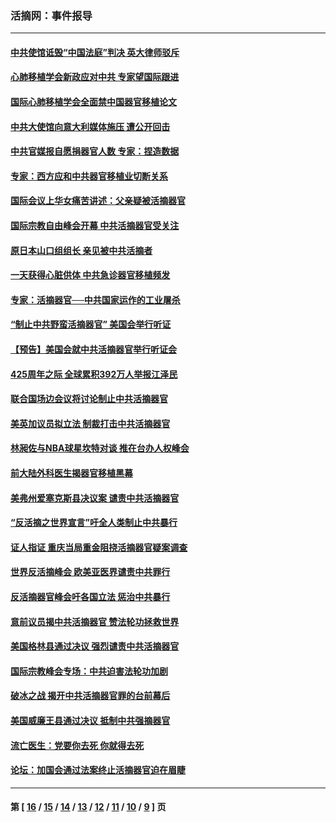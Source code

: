 ### 活摘网：事件报导
---
#### [中共使馆诋毁“中国法庭”判决 英大律师驳斥](../../pages/nf5877/n13833945.md?10160430) 
#### [心肺移植学会新政应对中共 专家望国际跟进](../../pages/nf5877/n13829043.md?10160430) 
#### [国际心肺移植学会全面禁中国器官移植论文](../../pages/nf5877/n13827785.md?10160430) 
#### [中共大使馆向意大利媒体施压 遭公开回击](../../pages/nf5877/n13826038.md?10160430) 
#### [中共官媒报自愿捐器官人数 专家：捏造数据](../../pages/nf5877/n13814130.md?10160430) 
#### [专家：西方应和中共器官移植业切断关系](../../pages/nf5877/n13772828.md?10160430) 
#### [国际会议上华女痛苦讲述：父亲疑被活摘器官](../../pages/nf5877/n13771583.md?10160430) 
#### [国际宗教自由峰会开幕 中共活摘器官受关注](../../pages/nf5877/n13769995.md?10160430) 
#### [原日本山口组组长 亲见被中共活摘者](../../pages/nf5877/n13767360.md?10160430) 
#### [一天获得心脏供体 中共急诊器官移植频发](../../pages/nf5877/n13764689.md?10160430) 
#### [专家：活摘器官──中共国家运作的工业屠杀](../../pages/nf5877/n13761178.md?10160430) 
#### [“制止中共野蛮活摘器官” 美国会举行听证](../../pages/nf5877/n13735831.md?10160430) 
#### [【预告】美国会就中共活摘器官举行听证会](../../pages/nf5877/n13732843.md?10160430) 
#### [425周年之际 全球累积392万人举报江泽民](../../pages/nf5877/n13719232.md?10160430) 
#### [联合国场边会议将讨论制止中共活摘器官](../../pages/nf5877/n13656361.md?10160430) 
#### [美英加议员拟立法 制裁打击中共活摘器官](../../pages/nf5877/n13430251.md?10160430) 
#### [林昶佐与NBA球星坎特对谈 推在台办人权峰会](../../pages/nf5877/n13414467.md?10160430) 
#### [前大陆外科医生揭器官移植黑幕](../../pages/nf5877/n13401416.md?10160430) 
#### [美弗州爱塞克斯县决议案 谴责中共活摘器官](../../pages/nf5877/n13320919.md?10160430) 
#### [“反活摘之世界宣言”吁全人类制止中共暴行](../../pages/nf5877/n13259730.md?10160430) 
#### [证人指证 重庆当局重金阻挠活摘器官疑案调查](../../pages/nf5877/n13259127.md?10160430) 
#### [世界反活摘峰会 欧美亚医界谴责中共罪行](../../pages/nf5877/n13253550.md?10160430) 
#### [反活摘器官峰会吁各国立法 惩治中共暴行](../../pages/nf5877/n13245052.md?10160430) 
#### [意前议员揭中共活摘器官 赞法轮功拯救世界](../../pages/nf5877/n13203445.md?10160430) 
#### [美国格林县通过决议 强烈谴责中共活摘器官](../../pages/nf5877/n13119367.md?10160430) 
#### [国际宗教峰会专场：中共迫害法轮功加剧](../../pages/nf5877/n13088279.md?10160430) 
#### [破冰之战 揭开中共活摘器官罪的台前幕后](../../pages/nf5877/n13082457.md?10160430) 
#### [美国威廉王县通过决议 抵制中共强摘器官](../../pages/nf5877/n13056521.md?10160430) 
#### [流亡医生：党要你去死 你就得去死](../../pages/nf5877/n13052835.md?10160430) 
#### [论坛：加国会通过法案终止活摘器官迫在眉睫](../../pages/nf5877/n13029839.md?10160430) 

---
#### 第 [ [16](./16.md?10160430) / [15](./15.md?10160430) / [14](./14.md?10160430) / [13](./13.md?10160430) / [12](./12.md?10160430) / [11](./11.md?10160430) / [10](./10.md?10160430) / [9](./9.md?10160430) ] 页

